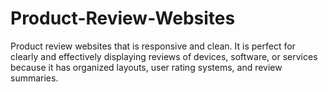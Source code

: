 # Product-Review-Websites
Product review websites that is responsive and clean. It is perfect for clearly and effectively displaying reviews of devices, software, or services because it has organized layouts, user rating systems, and review summaries.
